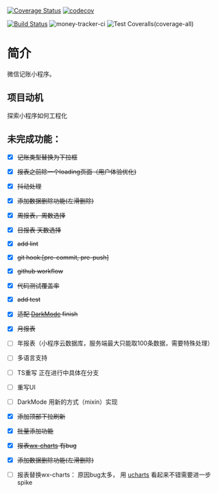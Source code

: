 [![Coverage Status](https://coveralls.io/repos/github/1483523635/money-tracker/badge.svg?branch=master)](https://coveralls.io/github/1483523635/money-tracker?branch=master)
[![codecov](https://codecov.io/gh/1483523635/money-tracker/branch/master/graph/badge.svg)](https://codecov.io/gh/1483523635/money-tracker)

[![Build Status](https://travis-ci.org/1483523635/money-tracker.svg?branch=master)](https://travis-ci.org/1483523635/money-tracker)
![money-tracker-ci](https://github.com/1483523635/money-tracker/workflows/money-tracker-ci/badge.svg)
![Test Coveralls(coverage-all)](https://github.com/1483523635/money-tracker/workflows/Test%20Coveralls(coverage-all)/badge.svg)

# 简介
微信记账小程序。
## 项目动机
探索小程序如何工程化

## 未完成功能：

- [x] ~~记账类型替换为下拉框~~
- [x] ~~报表之前除一个loading页面（用户体验优化)~~
- [x] ~~抖动处理~~
- [x] ~~添加数据删除功能(左滑删除)~~
- [x] ~~周报表，周数选择~~
- [x] ~~日报表 天数选择~~
- [x] ~~add lint~~
- [x] ~~git hook:[pre-commit, pre-push]~~
- [x] ~~github workflow~~
- [x] ~~代码测试覆盖率~~
- [x] ~~add test~~
- [x] ~~适配 [DarkMode](https://developers.weixin.qq.com/miniprogram/dev/framework/ability/darkmode.html) finish~~
- [x] ~~月报表~~ 
- [ ] 年报表（小程序云数据库，服务端最大只能取100条数据，需要特殊处理）
- [ ] 多语言支持
- [ ] TS重写 正在进行中具体在分支
- [ ] 重写UI
- [ ] DarkMode 用新的方式（mixin）实现
- [x] ~~添加顶部下拉刷新~~
- [x] ~~批量添加功能~~
- [x] ~~报表[wx-charts](https://github.com/xiaolin3303/wx-charts) 有bug~~
- [x] ~~添加数据删除功能(左滑删除)~~
- [ ] 报表替换wx-charts： 原因bug太多， 用 [ucharts](https://gitee.com/uCharts/uCharts) 看起来不错需要进一步spike

